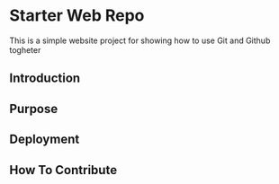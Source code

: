 # Starter Web Repo

This is a simple website project for showing how to use Git and Github togheter

## Introduction

## Purpose

## Deployment

## How To Contribute